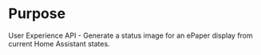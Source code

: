# Purpose
User Experience API - Generate a status image for an ePaper display from current Home Assistant states.
